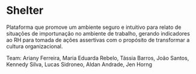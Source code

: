# Shelter


Plataforma que promove um ambiente seguro e intuitivo para relato de situações de importunação no ambiente de trabalho, gerando indicadores ao RH para tomada de ações assertivas com o propósito de transformar a cultura organizacional. 


Team: Ariany Ferreira, Maria Eduarda Rebelo, Tássia Barros, João Santos, Kennedy Silva, Lucas Sidroneo, Aldan Andrade, Jen Horng
